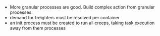 * More granular processes are good. Build complex action from granular processes.
* demand for freighters must be resolved per container
* an init process must be created to run all creeps, taking task execution away from them processes
